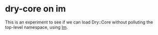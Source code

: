 <!--- this file is synced from dry-rb/template-gem project -->
# dry-core on im

This is an experiment to see if we can load Dry::Core without polluting the
top-level namespace, using [Im](https://github.com/shioyama/im).
